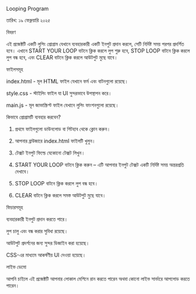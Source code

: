 Looping Program

তারিখ: ১৯ ফেব্রুয়ারি ২০২৫

বিবরণ

এই প্রজেক্টটি একটি লুপিং প্রোগ্রাম যেখানে ব্যবহারকারী একটি ইনপুট প্রদান করলে, সেটি নির্দিষ্ট সময় পরপর প্রদর্শিত হবে। এখানে START YOUR LOOP বাটনে ক্লিক করলে লুপ শুরু হবে, STOP LOOP বাটনে ক্লিক করলে লুপ বন্ধ হবে, এবং CLEAR বাটনে ক্লিক করলে আউটপুট মুছে যাবে।

ফাইলসমূহ

index.html - মূল HTML ফাইল যেখানে ফর্ম এবং বাটনগুলো রয়েছে।

style.css - স্টাইলিং ফাইল যা UI সুন্দরভাবে উপস্থাপন করে।

main.js - মূল জাভাস্ক্রিপ্ট ফাইল যেখানে লুপিং ফাংশনগুলো রয়েছে।


কিভাবে প্রোগ্রামটি ব্যবহার করবেন?

1. প্রথমে ফাইলগুলো ডাউনলোড বা গিটহাব থেকে ক্লোন করুন।


2. আপনার ব্রাউজারে index.html ফাইলটি খুলুন।


3. টেক্সট ইনপুট ফিল্ডে যেকোনো টেক্সট লিখুন।


4. START YOUR LOOP বাটনে ক্লিক করুন – এটি আপনার ইনপুট টেক্সট একটি নির্দিষ্ট সময় অন্তরপ্রতি দেখাবে।


5. STOP LOOP বাটনে ক্লিক করলে লুপ বন্ধ হবে।


6. CLEAR বাটনে ক্লিক করলে সমস্ত আউটপুট মুছে যাবে।



ফিচারসমূহ

ব্যবহারকারী ইনপুট প্রদান করতে পারে।

লুপ চালু এবং বন্ধ করার সুবিধা রয়েছে।

আউটপুট প্রদর্শনের জন্য সুন্দর ডিজাইন করা হয়েছে।

CSS-এর মাধ্যমে আকর্ষণীয় UI দেওয়া হয়েছে।


লাইভ ডেমো

আপনি চাইলে এই প্রজেক্টটি আপনার লোকাল মেশিনে রান করতে পারেন অথবা কোনো লাইভ সার্ভারে আপলোড করতে পারেন।
